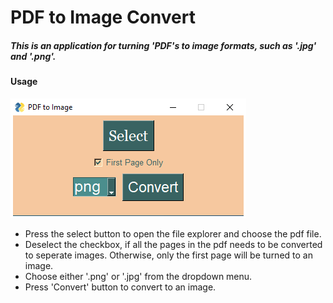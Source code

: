 # PDF to Image Convert

##### This is an application for turning 'PDF's to image formats, such as '.jpg' and '.png'.

#### Usage

![PDF To Image Screenshot](https://github.com/silentgarden/resort_pdf2image/blob/main/PDF-to-Image-Screenshot.png)

- Press the select button to open the file explorer and choose the pdf file.
- Deselect the checkbox, if all the pages in the pdf needs to be converted to seperate images. Otherwise, only the first page will be turned to an image.
- Choose either '.png' or '.jpg' from the dropdown menu.
- Press 'Convert' button to convert to an image.
